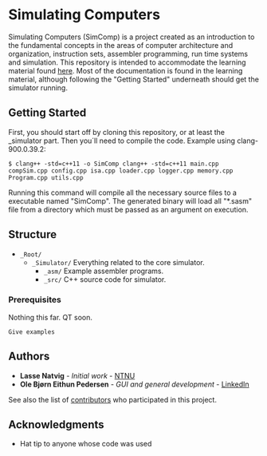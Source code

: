 
# Simulating Computers

Simulating Computers (SimComp) is a project created as an introduction to the fundamental concepts in the areas of computer architecture and organization, instruction sets, assembler programming,
run time systems and simulation. This repository is intended to accommodate the learning material found [here](#). Most of the documentation is found in the learning material, although following the "Getting Started" underneath should get the simulator running.

## Getting Started

First, you should start off by cloning this repository, or at least the \_simulator part. Then you´ll need to compile the code. Example using clang-900.0.39.2:
```
$ clang++ -std=c++11 -o SimComp clang++ -std=c++11 main.cpp compSim.cpp config.cpp isa.cpp loader.cpp logger.cpp memory.cpp Program.cpp utils.cpp
```   
Running this command will compile all the necessary source files to a executable named "SimComp".
The generated binary will load all "\*.sasm" file from a directory which must be passed as an argument on execution.

<!--These instructions will get you a copy of the project up and running on your local machine for development and testing purposes. See deployment for notes on how to deploy the project on a live system. -->

## Structure

- `_Root/`
  - `_Simulator/` Everything related to the core simulator.
    - `_asm/` Example assembler programs.
    - `_src/` C++ source code for simulator.

### Prerequisites

Nothing this far. QT soon.

```
Give examples
```

<!--
### Installing

A step by step series of examples that tell you how to get a development env running

Say what the step will be

```
Give the example
```

And repeat

```
until finished
```

End with an example of getting some data out of the system or using it for a little demo

## Running the tests

Explain how to run the automated tests for this system

### Break down into end to end tests

Explain what these tests test and why

```
Give an example
```

### And coding style tests

Explain what these tests test and why

```
Give an example
```

## Deployment

Add additional notes about how to deploy this on a live system

## Built With

* [Dropwizard](http://www.dropwizard.io/1.0.2/docs/) - The web framework used
* [Maven](https://maven.apache.org/) - Dependency Management
* [ROME](https://rometools.github.io/rome/) - Used to generate RSS Feeds

## Contributing

Please read [CONTRIBUTING.md](https://gist.github.com/PurpleBooth/b24679402957c63ec426) for details on our code of conduct, and the process for submitting pull requests to us.

## Versioning

We use [SemVer](http://semver.org/) for versioning. For the versions available, see the [tags on this repository](https://github.com/your/project/tags).
-->

## Authors

* **Lasse Natvig** - *Initial work* - [NTNU](https://innsida.ntnu.no/person/lasse)
* **Ole Bjørn Eithun Pedersen** - *GUI and general development* - [LinkedIn](http://linkedin.com/in/eithunpedersen/)

See also the list of [contributors](https://github.com/LasseNatvig/SimComp/contributors) who participated in this project.


## Acknowledgments

* Hat tip to anyone whose code was used

